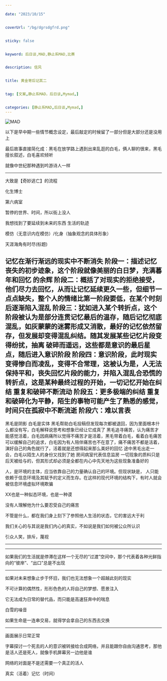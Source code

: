 ```yaml
---

date: "2023/10/15"


coverUrl: "/bg/dgrsdgfrd.png"


sticky: false


keyword: 后日谈,MAD,静止系MAD,比赛


description: 信风


title: 黄金寄后记其二


tag: [文案,静止系MAD，后日谈,Mymad,]


categories: [静止系MAD,后日谈,Mymad,]
---
```

![MAD](https://storage.googleapis.com/studio-design-asset-files/projects/BmqMkZrWXG/s-1500x941_v-fms_webp_b6049ec0-66f9-4da8-b8e7-6dbdec42ce99.webp)

以下是早中期一些情节概念设定，最后敲定的时候留了一部分但是大部分还是没用上

最后故事直接简化成：黑毛在放学路上遇到出来乱逛的白毛，俩人聊的很来，黑毛擅长叙述，白毛喜欢倾听

就像中世纪那种遇到吟游诗人一样

---------------------------------------------------------------

大致是【奇妙逃亡】的流程

化生博士

第六病室

暂停的世界、时间，所以街上没人

我想找到了要延续到未来的东西 生活的轨迹

模仿（无意识内在模仿）/化身（抽象观念的具体形象）

天涯海角有时尽(标题)

记忆在渐行渐远的现实中不断消失
阶段一：描述记忆丧失的初步迹象，这个阶段就像美丽的白日梦，充满暮年和回忆 的余辉
阶段二：概括了对现实的拒绝接受，他们尽力去回忆，从而让记忆延续更久一些，但细节一点点缺失，整个人的情绪比第一阶段要低，在某个时刻后逐渐陷入混乱
阶段三：犹如进入某个转折点，这个阶段被认为是部分连贯记忆最后的温存，随后记忆彻底混乱，如灰蒙蒙的迷雾形成又消散，最好的记忆依然留存，但发展却变得混乱纠结。随其发展某些记忆片段变得纷扰，抽离 破碎而遥远，这些都是意识的最后星点，随后进入意识阶段
阶段四：意识阶段，此时现实变得惨白而凌乱，变得不合常理，这被认为是，人无法保持平和，丧失回忆片段的能力，并陷入混乱合恐慌的转折点，这是某种最终过程的开始，一切记忆开始在纠结 重复和破碎不断流动
阶段五：更多极端的纠结 重复和破碎化为平静，陌生的事物可能产生了熟悉的感觉，时间只在孤寂中不断流逝
阶段六：难以言表
------------------------------------------------------------
黑毛是阴影 白毛是实体
黑毛帮助白毛投稿但发现每次都被退回，因为里面根本什么都没有写，白毛解释说思考和想象已经让它成真了
黑毛追寻痛苦，认为痛苦才能感觉活着，白毛因病痛所以觉得不痛苦才是活着，黑毛带着白毛，看着白毛痛苦可以缓解自己的追求，白毛因为有人陪伴痛苦也不在意了，痛不痛苦不都是活着，演好自己的角色就行了，活着就是还想得起来那么美好的回忆
途中黑毛出走一会，白毛以陌生人的身份又找到了她
房间病室代表信息监房
一切现象的质料只是后天被给与的，但其形式却必须是全都在内心中先天地为这些现象准备好的

人，是环境的主体，应当依靠自己的力量确认自己的环境。但现状缺是，
人只能依赖于信息环境及其赋予的定义而生存。在这样的现代环境的结构下，有时人就会被信息环境虚拟环境欺骗

XX也是一种拟态环境，也是一种谟

没有人理解他为什么要忍受自己的痛苦

不管是什么，都在我们身上刻下了参照他人生活的状态，它的害远大于利

我们关心的与其说是我们内心的真实，不如说是我们如何被公众所认识

引众人笑，排斥，蔑视
***********************************************************
***********************************************************

如果我们的生活就是停滞在这样一个无尽的“过渡”空间中，那个代表着各种光鲜指向的“彼岸”、“出口”总是不出现 
************************

如果对未来想象止步于怀旧，我们也无法想象一个超越此刻的现实

不可计算的偶然性，形形色色的人将自己的梦想、愿景注入

它无法成为日常的替代品，而只能是高速狂奔中的喘息

白雪的噪音

如果生命是一连串交易，就得学会拿自己的东西去交换
***********************************************************

画面展示日常正常

字幕探讨一个死去的人的意识被转接给合成网络，并且能跟你自由沟通思考，那他是活人还是死人，就像手机屏幕另一边他是谁

网络的对面是不是还需要一个真正的活人

真实（活着）记忆（时间）